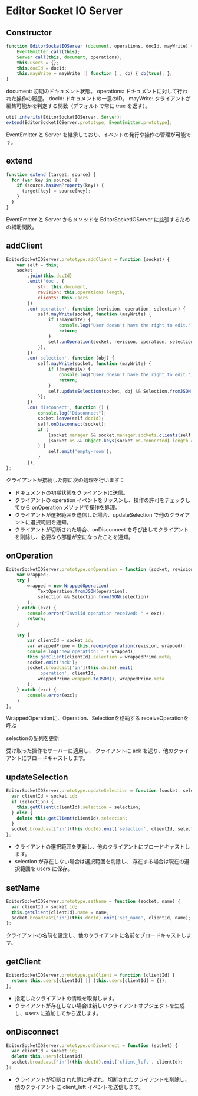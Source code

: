 # Editor Socket IO Server

## Constructor

```javascript
function EditorSocketIOServer (document, operations, docId, mayWrite) {
    EventEmitter.call(this);
    Server.call(this, document, operations);
    this.users = {};
    this.docId = docId;
    this.mayWrite = mayWrite || function (_, cb) { cb(true); };
}
```

document: 初期のドキュメント状態。
operations: ドキュメントに対して行われた操作の履歴。
docId: ドキュメントの一意のID。
mayWrite: クライアントが編集可能かを判定する関数（デフォルトで常に true を返す）。


```javascript
util.inherits(EditorSocketIOServer, Server);
extend(EditorSocketIOServer.prototype, EventEmitter.prototype);
```
EventEmitter と Server を継承しており、イベントの発行や操作の管理が可能です。

## extend
```javascript
function extend (target, source) {
  for (var key in source) {
    if (source.hasOwnProperty(key)) {
      target[key] = source[key];
    }
  }
}
```
EventEmitter と Server からメソッドを
EditorSocketIOServer に拡張するための補助関数。

## addClient

```javascript
EditorSocketIOServer.prototype.addClient = function (socket) {
    var self = this;
    socket
        .join(this.docId)
        .emit('doc', {
            str: this.document,
            revision: this.operations.length,
            clients: this.users
        })
        .on('operation', function (revision, operation, selection) {
            self.mayWrite(socket, function (mayWrite) {
                if (!mayWrite) {
                    console.log("User doesn't have the right to edit.");
                    return;
                }
                self.onOperation(socket, revision, operation, selection);
            });
        })
        .on('selection', function (obj) {
            self.mayWrite(socket, function (mayWrite) {
                if (!mayWrite) {
                    console.log("User doesn't have the right to edit.");
                    return;
                }
                self.updateSelection(socket, obj && Selection.fromJSON(obj));
            });
        })
        .on('disconnect', function () {
            console.log("Disconnect");
            socket.leave(self.docId);
            self.onDisconnect(socket);
            if (
                (socket.manager && socket.manager.sockets.clients(self.docId).length === 0) || // socket.io <= 0.9
                (socket.ns && Object.keys(socket.ns.connected).length === 0) // socket.io >= 1.0
            ) {
                self.emit('empty-room');
            }
        });
};
```

クライアントが接続した際に次の処理を行います：
 - ドキュメントの初期状態をクライアントに送信。
- クライアントの operation イベントをリッスンし、操作の許可をチェックしてから onOperation メソッドで操作を処理。
- クライアントが選択範囲を送信した場合、updateSelection で他のクライアントに選択範囲を通知。
- クライアントが切断された場合、onDisconnect を呼び出してクライアントを削除し、必要なら部屋が空になったことを通知。

## onOperation

```javascript
EditorSocketIOServer.prototype.onOperation = function (socket, revision, operation, selection) {
    var wrapped;
    try {
        wrapped = new WrappedOperation(
            TextOperation.fromJSON(operation),
            selection && Selection.fromJSON(selection)
        );
    } catch (exc) {
        console.error("Invalid operation received: " + exc);
        return;
    }

    try {
        var clientId = socket.id;
        var wrappedPrime = this.receiveOperation(revision, wrapped);
        console.log("new operation: " + wrapped);
        this.getClient(clientId).selection = wrappedPrime.meta;
        socket.emit('ack');
        socket.broadcast['in'](this.docId).emit(
            'operation', clientId,
            wrappedPrime.wrapped.toJSON(), wrappedPrime.meta
        );
    } catch (exc) {
        console.error(exc);
    }
};
```

WrappedOperationに、Operation、Selectionを格納する
receiveOperationを呼ぶ

selectionの配列を更新

受け取った操作をサーバーに適用し、
クライアントに ack を送り、他のクライアントにブロードキャストします。

## updateSelection
```javascript
EditorSocketIOServer.prototype.updateSelection = function (socket, selection) {
  var clientId = socket.id;
  if (selection) {
    this.getClient(clientId).selection = selection;
  } else {
    delete this.getClient(clientId).selection;
  }
  socket.broadcast['in'](this.docId).emit('selection', clientId, selection);
};
```

 - クライアントの選択範囲を更新し、他のクライアントにブロードキャストします。
 - selection が存在しない場合は選択範囲を削除し、 存在する場合は現在の選択範囲を users に保存。

## setName
```javascript
EditorSocketIOServer.prototype.setName = function (socket, name) {
  var clientId = socket.id;
  this.getClient(clientId).name = name;
  socket.broadcast['in'](this.docId).emit('set_name', clientId, name);
};
```

クライアントの名前を設定し、他のクライアントに名前をブロードキャストします。

## getClient
```javascript
EditorSocketIOServer.prototype.getClient = function (clientId) {
  return this.users[clientId] || (this.users[clientId] = {});
};
```

 - 指定したクライアントの情報を取得します。
 - クライアントが存在しない場合は新しいクライアントオブジェクトを生成し、users に追加してから返します。

## onDisconnect
```javascript
EditorSocketIOServer.prototype.onDisconnect = function (socket) {
  var clientId = socket.id;
  delete this.users[clientId];
  socket.broadcast['in'](this.docId).emit('client_left', clientId);
};
```
 - クライアントが切断された際に呼ばれ、切断されたクライアントを削除し、他のクライアントに client_left イベントを送信します。

